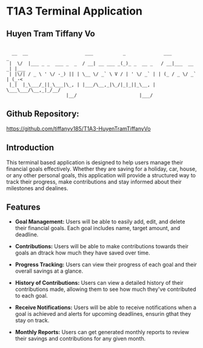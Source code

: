 # T1A3 Terminal Application
## Huyen Tram Tiffany Vo
```

  __  __                     ___           _              ___           _    
 |  \/  |___ _ _  ___ _  _  / __| __ ___ _(_)_ _  __ _   / __|___  __ _| |___
 | |\/| / _ \ ' \/ -_) || | \__ \/ _` \ V / | ' \/ _` | | (_ / _ \/ _` | (_-<
 |_|  |_\___/_||_\___|\_, | |___/\__,_|\_/|_|_||_\__, |  \___\___/\__,_|_/__/
                      |__/                       |___/                       

```
## Github Repository: 
https://github.com/tiffanyv185/T1A3-HuyenTramTiffanyVo

## Introduction
This terminal based application is designed to help users manage their financial goals effectively. Whether they are saving for a holiday, car, house, or any other personal goals, this application will provide a structured way to track their progress, make contributions and stay informed about their milestones and dealines.

## Features
* <b>Goal Management:</b> Users will be able to easily add, edit, and delete their financial goals. Each goal includes name, target amount, and deadline.

* <b>Contributions:</b> Users will be able to make contributions towards their goals an dtrack how much they have saved over time.
* <b>Progress Tracking:</b> Users can view their progress of each goal and their overall savings at a glance.
* <b>History of Contributions:</b> Users can view a detailed history of their contributions made, allowing them to see how much they've contributed to each goal.
* <b>Receive Notifications:</b> Users will be able to receive notifications when a goal is achieved and alerts for upcoming deadlines, ensurin gthat they stay on track.
* <b>Monthly Reports:</b> Users can get generated monthly reports to review their savings and contributions for any given month.